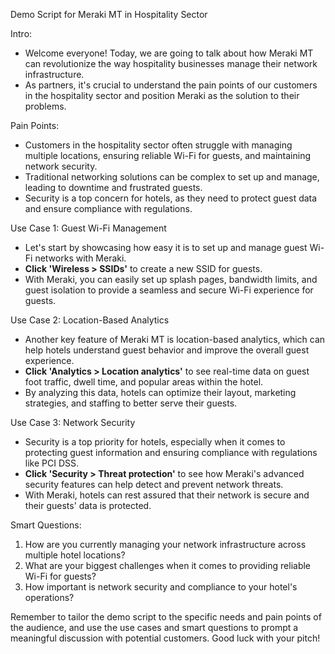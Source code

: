 Demo Script for Meraki MT in Hospitality Sector

Intro:
- Welcome everyone! Today, we are going to talk about how Meraki MT can revolutionize the way hospitality businesses manage their network infrastructure. 
- As partners, it's crucial to understand the pain points of our customers in the hospitality sector and position Meraki as the solution to their problems.

Pain Points:
- Customers in the hospitality sector often struggle with managing multiple locations, ensuring reliable Wi-Fi for guests, and maintaining network security.
- Traditional networking solutions can be complex to set up and manage, leading to downtime and frustrated guests.
- Security is a top concern for hotels, as they need to protect guest data and ensure compliance with regulations.

Use Case 1: Guest Wi-Fi Management
- Let's start by showcasing how easy it is to set up and manage guest Wi-Fi networks with Meraki.
- **Click 'Wireless > SSIDs'** to create a new SSID for guests.
- With Meraki, you can easily set up splash pages, bandwidth limits, and guest isolation to provide a seamless and secure Wi-Fi experience for guests.

Use Case 2: Location-Based Analytics
- Another key feature of Meraki MT is location-based analytics, which can help hotels understand guest behavior and improve the overall guest experience.
- **Click 'Analytics > Location analytics'** to see real-time data on guest foot traffic, dwell time, and popular areas within the hotel.
- By analyzing this data, hotels can optimize their layout, marketing strategies, and staffing to better serve their guests.

Use Case 3: Network Security
- Security is a top priority for hotels, especially when it comes to protecting guest information and ensuring compliance with regulations like PCI DSS.
- **Click 'Security > Threat protection'** to see how Meraki's advanced security features can help detect and prevent network threats.
- With Meraki, hotels can rest assured that their network is secure and their guests' data is protected.

Smart Questions:
1. How are you currently managing your network infrastructure across multiple hotel locations?
2. What are your biggest challenges when it comes to providing reliable Wi-Fi for guests?
3. How important is network security and compliance to your hotel's operations?

Remember to tailor the demo script to the specific needs and pain points of the audience, and use the use cases and smart questions to prompt a meaningful discussion with potential customers. Good luck with your pitch!